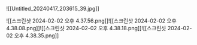 
![[Untitled_20240417_203615_39.jpg]]



![[스크린샷 2024-02-02 오후 4.37.56.png]]![[스크린샷 2024-02-02 오후 4.38.08.png]]![[스크린샷 2024-02-02 오후 4.38.18.png]]![[스크린샷 2024-02-02 오후 4.38.35.png]]